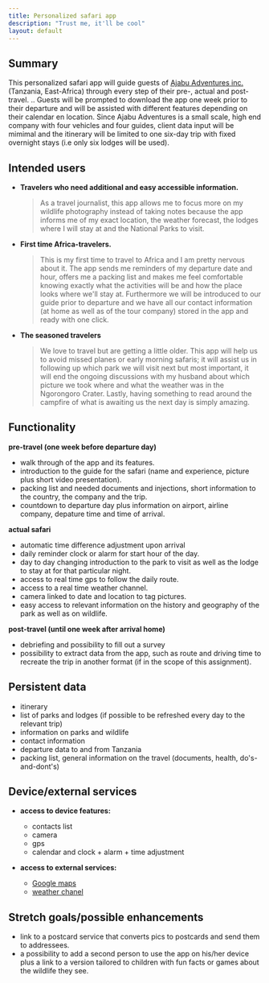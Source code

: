 ```yaml
---
title: Personalized safari app
description: "Trust me, it'll be cool"
layout: default
---
```


## Summary

This personalized safari app will guide guests of [Ajabu Adventures inc.](https://ajabu-adventures.com/) (Tanzania, East-Africa) through every step of their pre-, actual and post-travel. ..
Guests will be prompted to download the app one week prior to their departure and will be assisted with different features depending on their calendar en location.
Since Ajabu Adventures is a small scale, high end company with four vehicles and four guides, client data input will be mimimal and the itinerary will be limited to one six-day trip with fixed overnight stays (i.e only six lodges will be used).
 


## Intended users

* **Travelers who need additional and easy accessible information.**
    > As a travel journalist, this app allows me to focus more on my wildlife photography instead of taking notes because the app informs me of my exact location, the weather forecast, the lodges where I will stay at and the National Parks to visit.
* **First time Africa-travelers.**
    > This is my first time to travel to Africa and I am pretty nervous about it. The app sends me reminders of my departure date and hour, offers me a packing list and makes me feel comfortable knowing exactly what the activities will be and how the place looks where we'll stay at. Furthermore we will be introduced to our guide prior to departure and we have all our contact information (at home as well as of the tour company) stored in the app and ready with one click.
* **The seasoned travelers** 
    > We love to travel but are getting a little older. This app will help us to avoid missed planes or early morning safaris; it will assist us in following up which park we will visit next but most important, it will end the ongoing discussions with my husband about which picture we took where and what the weather was in the Ngorongoro Crater. Lastly, having something to read around the campfire of what is awaiting us the next day is simply amazing.



## Functionality

**pre-travel (one week before departure day)**
  * walk through of the app and its features.
  * introduction to the guide for the safari (name and experience, picture plus short video presentation).
  * packing list and needed documents and injections, short information to the country, the company and the trip.
  * countdown to departure day plus information on airport, airline company, depature time and time of arrival.

**actual safari**
  * automatic time difference adjustment upon arrival
  *  daily reminder clock or alarm for start hour of the day.
  *  day to day changing introduction to the park to visit as well as the lodge to stay at for that particular night.
  *  access to real time gps to follow the daily route.
  *  access to a real time weather channel.
  *  camera linked to date and location to tag pictures.
  *  easy access to relevant information on the history and geography of the park as well as on wildlife.

**post-travel (until one week after arrival home)**
  * debriefing and possibility to fill out a survey
  * possibility to extract data from the app, such as route and driving time to recreate the trip in another format (if in the scope of this assignment).
   
   
   
## Persistent data

* itinerary
* list of parks and lodges (if possible to be refreshed every day to the relevant trip)
* information on parks and wildlife
* contact information
* departure data to and from Tanzania
* packing list, general information on the travel (documents, health, do's-and-dont's)



## Device/external services

* **access to device features:**
    - contacts list
    - camera 
    - gps
    - calendar and clock + alarm + time adjustment

*  **access to external services:**
    - [Google maps](https://www.google.com/maps) 
    - [weather chanel](https://weather.com/weather/today/l/Arusha+United+Republic+Of+Tanzania+TZXX0214:1:TZ)


## Stretch goals/possible enhancements 

* link to a postcard service that converts pics to postcards and send them to addressees.
* a possibility to add a second person to use the app on his/her device plus a link to a version tailored to children with fun facts or games about the wildlife they see.

